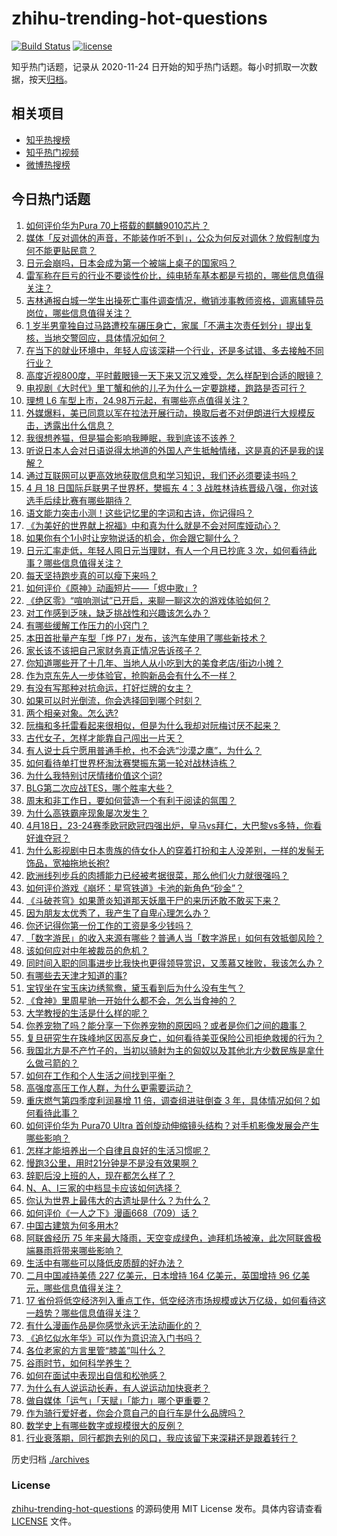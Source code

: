 # zhihu-trending-hot-questions

[![Build Status](https://github.com/justjavac/zhihu-trending-hot-questions/workflows/ci/badge.svg?branch=master)](https://github.com/justjavac/zhihu-trending-hot-questions/actions)
[![license](https://img.shields.io/github/license/justjavac/zhihu-trending-hot-questions)](https://github.com/justjavac/zhihu-trending-hot-questions/blob/master/LICENSE)

知乎热门话题，记录从 2020-11-24
日开始的知乎热门话题。每小时抓取一次数据，按天[归档](./archives)。

## 相关项目

- [知乎热搜榜](https://github.com/justjavac/zhihu-trending-top-search)
- [知乎热门视频](https://github.com/justjavac/zhihu-trending-hot-video)
- [微博热搜榜](https://github.com/justjavac/weibo-trending-hot-search)

## 今日热门话题

<!-- BEGIN -->
<!-- 最后更新时间 Fri Apr 19 2024 07:16:21 GMT+0800 (China Standard Time) -->

1. [如何评价华为Pura 70上搭载的麒麟9010芯片？](https://www.zhihu.com/question/653341325)
1. [媒体「反对调休的声音，不能装作听不到」，公众为何反对调休？放假制度为何不能更贴民意？](https://www.zhihu.com/question/653308216)
1. [日元会崩吗，日本会成为第一个被端上桌子的国家吗？](https://www.zhihu.com/question/653217663)
1. [雷军称在巨亏的行业不要谈性价比，纯电轿车基本都是亏损的，哪些信息值得关注？](https://www.zhihu.com/question/653346085)
1. [吉林通报白城一学生出操死亡事件调查情况，撤销涉事教师资格，调离辅导员岗位，哪些信息值得关注？](https://www.zhihu.com/question/653347287)
1. [1 岁半男童独自过马路遭校车碾压身亡，家属「不满主次责任划分」提出复核，当地交警回应，具体情况如何？](https://www.zhihu.com/question/653300509)
1. [在当下的就业环境中，年轻人应该深耕一个行业，还是多试错、多去接触不同行业？](https://www.zhihu.com/question/652232566)
1. [高度近视800度，平时戴眼镜一天下来又沉又难受，怎么样配到合适的眼镜？](https://www.zhihu.com/question/652499160)
1. [电视剧《大时代》里丁蟹和他的儿子为什么一定要跳楼，跑路是否可行？](https://www.zhihu.com/question/547944704)
1. [理想 L6 车型上市，24.98万元起，有哪些亮点值得关注？](https://www.zhihu.com/question/639579955)
1. [外媒爆料，美已同意以军在拉法开展行动，换取后者不对伊朗进行大规模反击，透露出什么信息？](https://www.zhihu.com/question/653347673)
1. [我很想养猫，但是猫会影响我睡眠，我到底该不该养？](https://www.zhihu.com/question/651004558)
1. [听说日本人会对日语说得太地道的外国人产生抵触情绪，这是真的还是我的误解？](https://www.zhihu.com/question/525448965)
1. [通过互联网可以更高效地获取信息和学习知识，我们还必须要读书吗？](https://www.zhihu.com/question/653243891)
1. [4 月 18 日国际乒联男子世界杯，樊振东 4：3 战胜林诗栋晋级八强，你对该选手后续比赛有哪些期待？](https://www.zhihu.com/question/653361252)
1. [语文能力突击小测！这些记忆里的字词和古诗，你记得吗？](https://www.zhihu.com/question/653344879)
1. [《为美好的世界献上祝福》中和真为什么就是不会对阿库娅动心？](https://www.zhihu.com/question/358099577)
1. [如果你有个1小时让宠物说话的机会，你会跟它聊什么？](https://www.zhihu.com/question/650233550)
1. [日元汇率走低，年轻人囤日元当理财，有人一个月已抄底 3 次，如何看待此事？哪些信息值得关注？](https://www.zhihu.com/question/653344501)
1. [每天坚持跑步真的可以瘦下来吗？](https://www.zhihu.com/question/649296172)
1. [如何评价《原神》动画短片——「烬中歌」?](https://www.zhihu.com/question/653118544)
1. [《绝区零》“喧响测试”已开启，来聊一聊这次的游戏体验如何？](https://www.zhihu.com/question/653309470)
1. [对工作感到乏味，缺乏挑战性和兴趣该怎么办？](https://www.zhihu.com/question/653354780)
1. [有哪些缓解工作压力的小窍门？](https://www.zhihu.com/question/653366530)
1. [本田首批量产车型「烨 P7」发布，该汽车使用了哪些新技术？](https://www.zhihu.com/question/653132978)
1. [家长该不该把自己家财务真正情况告诉孩子？](https://www.zhihu.com/question/263465293)
1. [你知道哪些开了十几年、当地人从小吃到大的美食老店/街边小摊？](https://www.zhihu.com/question/639791532)
1. [作为京东先人一步体验官，抢购新品会有什么不一样？](https://www.zhihu.com/question/653360351)
1. [有没有写那种对抗命运，打好烂牌的女主？](https://www.zhihu.com/question/648548721)
1. [如果可以时光倒流，你会选择回到哪个时刻？](https://www.zhihu.com/question/652947045)
1. [两个相亲对象。怎么选?](https://www.zhihu.com/question/653219825)
1. [阮梅和多托雷看起来很相似，但是为什么我却对阮梅讨厌不起来？](https://www.zhihu.com/question/645730898)
1. [古代女子，怎样才能靠自己闯出一片天？](https://www.zhihu.com/question/646352648)
1. [有人说士兵宁愿用普通手枪，也不会选“沙漠之鹰”，为什么？](https://www.zhihu.com/question/653250320)
1. [如何看待单打世界杯淘汰赛樊振东第一轮对战林诗栋？](https://www.zhihu.com/question/653267774)
1. [为什么我特别讨厌情绪价值这个词?](https://www.zhihu.com/question/653121998)
1. [BLG第二次应战TES，哪个胜率大些？](https://www.zhihu.com/question/653007531)
1. [周末和非工作日，要如何营造一个有利于阅读的氛围？](https://www.zhihu.com/question/652524845)
1. [为什么高铁霸座现象屡次发生？](https://www.zhihu.com/question/295289692)
1. [4月18日，23-24赛季欧冠欧冠四强出炉，皇马vs拜仁，大巴黎vs多特，你看好谁夺冠？](https://www.zhihu.com/question/653290742)
1. [为什么影视剧中日本贵族的侍女仆人的穿着打扮和主人没差别，一样的发髻无饰品，宽袖拖地长袍?](https://www.zhihu.com/question/634793955)
1. [欧洲线列步兵的肉搏能力已经被考据很菜，那么他们火力就很强吗？](https://www.zhihu.com/question/653122907)
1. [如何评价游戏《崩坏：星穹铁道》卡池的新角色“砂金”？](https://www.zhihu.com/question/652576586)
1. [《斗破苍穹》如果萧炎知道那天妖凰干尸的来历还敢不敢买下来？](https://www.zhihu.com/question/558813614)
1. [因为朋友太优秀了，我产生了自卑心理怎么办？](https://www.zhihu.com/question/653055822)
1. [你还记得你第一份工作的工资是多少钱吗？](https://www.zhihu.com/question/652752395)
1. [「数字游民」的收入来源有哪些？普通人当「数字游民」如何有效抵御风险？](https://www.zhihu.com/question/653020050)
1. [该如何应对中年被裁员的危机？](https://www.zhihu.com/question/653269717)
1. [同时间入职的同事进步比我快也更得领导赏识，又羡慕又挫败，我该怎么办？](https://www.zhihu.com/question/652075606)
1. [有哪些去天津才知道的事?](https://www.zhihu.com/question/287616113)
1. [宝钗坐在宝玉床边绣鸳鸯，黛玉看到后为什么没有生气？](https://www.zhihu.com/question/646026149)
1. [《食神》里周星驰一开始什么都不会，怎么当食神的？](https://www.zhihu.com/question/431857756)
1. [大学教授的生活是什么样的呢？](https://www.zhihu.com/question/58470970)
1. [你养宠物了吗？能分享一下你养宠物的原因吗？或者是你们之间的趣事？](https://www.zhihu.com/question/652526983)
1. [复旦研究生在珠峰地区因高反身亡，如何看待美亚保险公司拒绝救援的行为？](https://www.zhihu.com/question/653211355)
1. [我国北方是不产竹子的，当初以骑射为主的匈奴以及其他北方少数民族是拿什么做弓箭的？](https://www.zhihu.com/question/653154535)
1. [如何在工作和个人生活之间找到平衡？](https://www.zhihu.com/question/653326766)
1. [高强度高压工作人群，为什么更需要运动？](https://www.zhihu.com/question/653110890)
1. [重庆燃气第四季度利润暴增 11 倍，调查组进驻倒查 3 年，具体情况如何？如何看待此事？](https://www.zhihu.com/question/653232599)
1. [如何评价华为 Pura70 Ultra 首创旋动伸缩镜头结构？对手机影像发展会产生哪些影响？](https://www.zhihu.com/question/653302112)
1. [怎样才能培养出一个自律且良好的生活习惯呢？](https://www.zhihu.com/question/653099213)
1. [慢跑3公里，用时21分钟是不是没有效果啊？](https://www.zhihu.com/question/650751484)
1. [辞职后没上班的人，现在都怎么样了？](https://www.zhihu.com/question/652238229)
1. [N、A、I三家的中档显卡应该如何选择？](https://www.zhihu.com/question/649064438)
1. [你认为世界上最伟大的古遗址是什么？为什么？](https://www.zhihu.com/question/650719750)
1. [如何评价《一人之下》漫画668（709）话？](https://www.zhihu.com/question/653370538)
1. [中国古建筑为何多用木?](https://www.zhihu.com/question/22301975)
1. [阿联酋经历 75 年来最大降雨，天空变成绿色，迪拜机场被淹，此次阿联酋极端暴雨将带来哪些影响？](https://www.zhihu.com/question/653240872)
1. [生活中有哪些可以降低皮质醇的好办法？](https://www.zhihu.com/question/653329848)
1. [二月中国减持美债 227 亿美元，日本增持 164 亿美元，英国增持 96 亿美元，哪些信息值得关注？](https://www.zhihu.com/question/653299113)
1. [17 省份将低空经济列入重点工作，低空经济市场规模或达万亿级，如何看待这一趋势？哪些信息值得关注？](https://www.zhihu.com/question/653226523)
1. [有什么漫画作品是你感觉永远无法动画化的？](https://www.zhihu.com/question/24460324)
1. [《追忆似水年华》可以作为意识流入门书吗？](https://www.zhihu.com/question/651239407)
1. [各位老家的方言里管“膝盖”叫什么？](https://www.zhihu.com/question/648329838)
1. [谷雨时节，如何科学养生？](https://www.zhihu.com/question/653304642)
1. [如何在面试中表现出自信和松弛感？](https://www.zhihu.com/question/652238217)
1. [为什么有人说运动长寿，有人说运动加快衰老？](https://www.zhihu.com/question/652611419)
1. [做自媒体「运气」「天赋」「能力」哪个更重要？](https://www.zhihu.com/question/652075154)
1. [作为骑行爱好者，你会介意自己的自行车是什么品牌吗？](https://www.zhihu.com/question/652617984)
1. [数学史上有哪些数字或规模很大的反例？](https://www.zhihu.com/question/652395396)
1. [行业衰落期，同行都跑去别的风口，我应该留下来深耕还是跟着转行？](https://www.zhihu.com/question/651136992)

<!-- END -->

历史归档 [./archives](./archives)

### License

[zhihu-trending-hot-questions](https://github.com/justjavac/zhihu-trending-hot-questions)
的源码使用 MIT License 发布。具体内容请查看 [LICENSE](./LICENSE) 文件。
